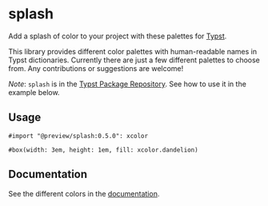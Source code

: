 # splash

Add a splash of color to your project with these palettes for [Typst](https://github.com/typst/typst).

This library provides different color palettes with human-readable names in
Typst dictionaries. Currently there are just a few different palettes to choose
from. Any contributions or suggestions are welcome!

*Note*: `splash` is in the [Typst Package Repository](https://github.com/typst/packages). See how to use 
it in the example below.

## Usage

```typst
#import "@preview/splash:0.5.0": xcolor

#box(width: 3em, height: 1em, fill: xcolor.dandelion)
```

## Documentation

See the different colors in the [documentation](https://github.com/kaarmu/splash/blob/v0.5.0/doc/main.pdf).

